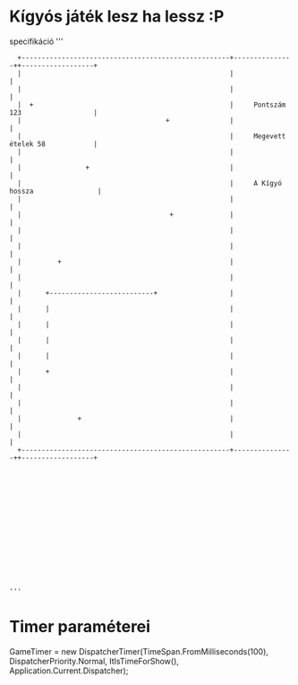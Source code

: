 ﻿# Kígyós játék lesz ha lessz :P
specifikáció
	'''
	

      +----------------------------------------------------+---------------++------------------+
      |                                                    |                                   |
      |                                                    |                                   |
      |  +                                                 |     Pontszám 123                  |
      |                                    +               |                                   |
      |                                                    |     Megevett ételek 58            |
      |                                                    |                                   |
      |                +                                   |                                   |
      |                                                    |     A Kígyó hossza                |
      |                                                    |                                   |
      |                                     +              |                                   |
      |                                                    |                                   |
      |                                                    |                                   |
      |         +                                          |                                   |
      |                                                    |                                   |
      |      +--------------------------+                  |                                   |
      |      |                                             |                                   |
      |      |                                             |                                   |
      |      |                                             |                                   |
      |      |                                             |                                   |
      |      +                                             |                                   |
      |                                                    |                                   |
      |                                                    |                                   |
      |              +                                     |                                   |
      |                                                    |                                   |
      +----------------------------------------------------+---------------++------------------+
















	''' 
# Timer paraméterei
   GameTimer = new DispatcherTimer(TimeSpan.FromMilliseconds(100), DispatcherPriority.Normal, ItIsTimeForShow(), Application.Current.Dispatcher);